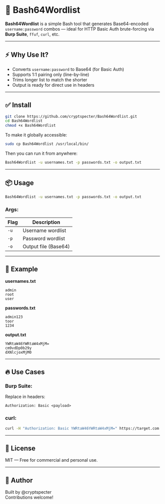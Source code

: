 # 🔐 Bash64Wordlist

**Bash64Wordlist** is a simple Bash tool that generates Base64-encoded `username:password` combos — ideal for HTTP Basic Auth brute-forcing via **Burp Suite**, `ffuf`, `curl`, etc.

---

## ⚡ Why Use It?

- Converts `username:password` to Base64 (for Basic Auth)
- Supports 1:1 pairing only (line-by-line)
- Trims longer list to match the shorter
- Output is ready for direct use in headers

---

## ✅ **Install**

```bash
git clone https://github.com/cryptspecter/Bash64Wordlist.git
cd Bash64Wordlist
chmod +x Bash64Wordlist
```

To make it globally accessible:

```bash
sudo cp Bash64Wordlist /usr/local/bin/
```

Then you can run it from anywhere:

```bash
Bash64Wordlist -u usernames.txt -p passwords.txt -o output.txt
```

---

## 📦 Usage

```bash
Bash64Wordlist -u usernames.txt -p passwords.txt -o output.txt
```

### Args:

| Flag | Description         |
|------|---------------------|
| `-u` | Username wordlist   |
| `-p` | Password wordlist   |
| `-o` | Output file (Base64) |

---

## 📁 Example

**usernames.txt**
```
admin
root
user
```

**passwords.txt**
```
admin123
toor
1234
```

**output.txt**
```
YWRtaW46YWRtaW4xMjM=
cm9vdDp0b29y
dXNlcjoxMjM0
```

---

## 🔥 Use Cases

### Burp Suite:
Replace in headers:
```
Authorization: Basic <payload>
```

### curl:
```bash
curl -H "Authorization: Basic YWRtaW46YWRtaW4xMjM=" https://target.com
```

---

## 📜 License

MIT — Free for commercial and personal use.

---

## 👤 Author

Built by @cryptspecter  
Contributions welcome!
